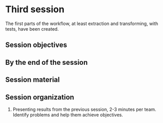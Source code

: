 # Third session

The first parts of the workflow, at least extraction and transforming, with
tests, have been created.

## Session objectives

## By the end of the session

## Session material

## Session organization

1. Presenting results from the previous session, 2-3 minutes per team. Identify
   problems and help them achieve objectives.
